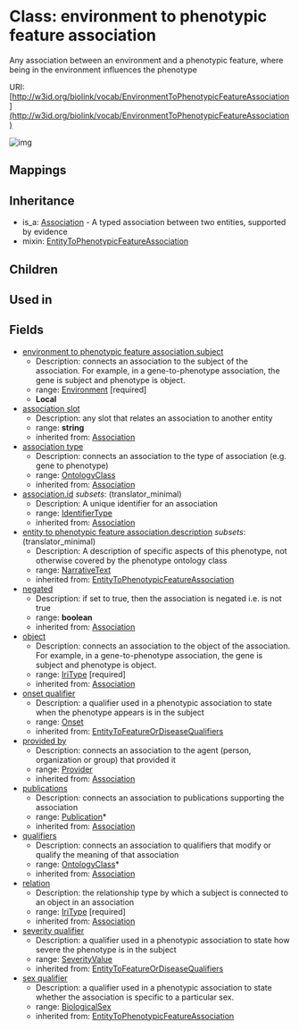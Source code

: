 # Class: environment to phenotypic feature association


Any association between an environment and a phenotypic feature, where being in the environment influences the phenotype

URI: [http://w3id.org/biolink/vocab/EnvironmentToPhenotypicFeatureAssociation](http://w3id.org/biolink/vocab/EnvironmentToPhenotypicFeatureAssociation)

![img](http://yuml.me/diagram/nofunky;dir:TB/class/\[EnvironmentToPhenotypicFeatureAssociation|id(i):identifier_type%20%3F;relation(i):iri_type;negated(i):boolean%20%3F;association_slot(i):string%20%3F;description(i):narrative_text%20%3F]-%20object(i)>\[PhenotypicFeature],%20\[EnvironmentToPhenotypicFeatureAssociation]-%20sex%20qualifier(i)%20%3F>\[BiologicalSex],%20\[EnvironmentToPhenotypicFeatureAssociation]-%20onset%20qualifier(i)%20%3F>\[Onset],%20\[EnvironmentToPhenotypicFeatureAssociation]-%20severity%20qualifier(i)%20%3F>\[SeverityValue],%20\[EnvironmentToPhenotypicFeatureAssociation]-%20provided%20by(i)%20%3F>\[Provider],%20\[EnvironmentToPhenotypicFeatureAssociation]-%20publications(i)%20*>\[Publication],%20\[EnvironmentToPhenotypicFeatureAssociation]-%20qualifiers(i)%20*>\[OntologyClass],%20\[EnvironmentToPhenotypicFeatureAssociation]-%20association%20type(i)%20%3F>\[OntologyClass],%20\[EnvironmentToPhenotypicFeatureAssociation]-%20subject>\[Environment],%20\[EnvironmentToPhenotypicFeatureAssociation]uses%20-.->\[EntityToPhenotypicFeatureAssociation],%20\[Association]^-\[EnvironmentToPhenotypicFeatureAssociation])
## Mappings

## Inheritance

 *  is_a: [Association](Association.md) - A typed association between two entities, supported by evidence
 *  mixin: [EntityToPhenotypicFeatureAssociation](EntityToPhenotypicFeatureAssociation.md)
## Children

## Used in

## Fields

 * [environment to phenotypic feature association.subject](environment_to_phenotypic_feature_association_subject.md)
    * Description: connects an association to the subject of the association. For example, in a gene-to-phenotype association, the gene is subject and phenotype is object.
    * range: [Environment](Environment.md) [required]
    * __Local__
 * [association slot](association_slot.md)
    * Description: any slot that relates an association to another entity
    * range: **string**
    * inherited from: [Association](Association.md)
 * [association type](association_type.md)
    * Description: connects an association to the type of association (e.g. gene to phenotype)
    * range: [OntologyClass](OntologyClass.md)
    * inherited from: [Association](Association.md)
 * [association.id](association_id.md) *subsets*: (translator_minimal)
    * Description: A unique identifier for an association
    * range: [IdentifierType](IdentifierType.md)
    * inherited from: [Association](Association.md)
 * [entity to phenotypic feature association.description](entity_to_phenotypic_feature_association_description.md) *subsets*: (translator_minimal)
    * Description: A description of specific aspects of this phenotype, not otherwise covered by the phenotype ontology class
    * range: [NarrativeText](NarrativeText.md)
    * inherited from: [EntityToPhenotypicFeatureAssociation](EntityToPhenotypicFeatureAssociation.md)
 * [negated](negated.md)
    * Description: if set to true, then the association is negated i.e. is not true
    * range: **boolean**
    * inherited from: [Association](Association.md)
 * [object](object.md)
    * Description: connects an association to the object of the association. For example, in a gene-to-phenotype association, the gene is subject and phenotype is object.
    * range: [IriType](IriType.md) [required]
    * inherited from: [Association](Association.md)
 * [onset qualifier](onset_qualifier.md)
    * Description: a qualifier used in a phenotypic association to state when the phenotype appears is in the subject
    * range: [Onset](Onset.md)
    * inherited from: [EntityToFeatureOrDiseaseQualifiers](EntityToFeatureOrDiseaseQualifiers.md)
 * [provided by](provided_by.md)
    * Description: connects an association to the agent (person, organization or group) that provided it
    * range: [Provider](Provider.md)
    * inherited from: [Association](Association.md)
 * [publications](publications.md)
    * Description: connects an association to publications supporting the association
    * range: [Publication](Publication.md)*
    * inherited from: [Association](Association.md)
 * [qualifiers](qualifiers.md)
    * Description: connects an association to qualifiers that modify or qualify the meaning of that association
    * range: [OntologyClass](OntologyClass.md)*
    * inherited from: [Association](Association.md)
 * [relation](relation.md)
    * Description: the relationship type by which a subject is connected to an object in an association
    * range: [IriType](IriType.md) [required]
    * inherited from: [Association](Association.md)
 * [severity qualifier](severity_qualifier.md)
    * Description: a qualifier used in a phenotypic association to state how severe the phenotype is in the subject
    * range: [SeverityValue](SeverityValue.md)
    * inherited from: [EntityToFeatureOrDiseaseQualifiers](EntityToFeatureOrDiseaseQualifiers.md)
 * [sex qualifier](sex_qualifier.md)
    * Description: a qualifier used in a phenotypic association to state whether the association is specific to a particular sex.
    * range: [BiologicalSex](BiologicalSex.md)
    * inherited from: [EntityToPhenotypicFeatureAssociation](EntityToPhenotypicFeatureAssociation.md)
